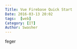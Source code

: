 ```yaml
---
Title: Vue Firebase Quick Start
Date: 2016-03-13 20:02
tags:  [web]
Category: [IT]
Author: Swasher
---
```


feger